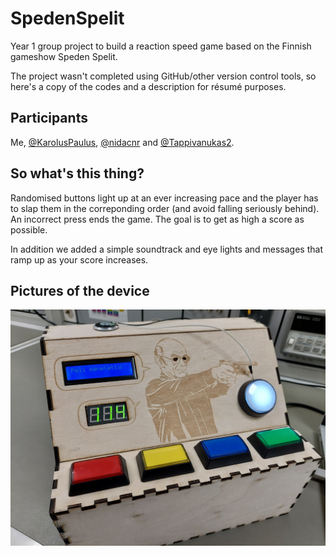 # SpedenSpelit
Year 1 group project to build a reaction speed game based on the Finnish gameshow Speden Spelit. 

The project wasn't completed using GitHub/other version control tools, so here's a copy of the codes and a description for résumé purposes.

## Participants
Me, [@KarolusPaulus](https://github.com/KarolusPaulus), [@nidacnr](https://github.com/nidacnr) and [@Tappivanukas2](https://github.com/Tappivanukas2).

## So what's this thing?
Randomised buttons light up at an ever increasing pace and the player has to slap them in the correponding order (and avoid falling seriously behind). An incorrect press ends the game. The goal is to get as high a score as possible.

In addition we added a simple soundtrack and eye lights and messages that ramp up as your score increases.

## Pictures of the device
![Alt text](images/20231214_175141.jpg?raw=true "Game over")
